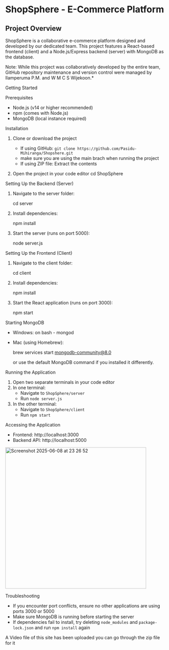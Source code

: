 # ShopSphere - E-Commerce Platform

## Project Overview
ShopSphere is a collaborative e-commerce platform designed and developed by our dedicated team. This project features a React-based frontend (client) and a Node.js/Express backend (server) with MongoDB as the database.

Note: While this project was collaboratively developed by the entire team, GitHub repository maintenance and version control were managed by Ilamperuma P.M. and W M C S Wijekoon.*

Getting Started

 Prerequisites
- Node.js (v14 or higher recommended)
- npm (comes with Node.js)
- MongoDB (local instance required)

 Installation
1. Clone or download the project
   - If using GitHub: `git clone https://github.com/Pasidu-Mihiranga/Shopshere.git`
   - make sure you are using the main brach when running the project
   - If using ZIP file: Extract the contents

2. Open the project in your code editor
   cd ShopSphere
   

 Setting Up the Backend (Server)
1. Navigate to the server folder:
  
   cd server
   
2. Install dependencies:
  
   npm install
  
3. Start the server (runs on port 5000):
  
   node server.js
 

Setting Up the Frontend (Client)
1. Navigate to the client folder:
   
   cd client
  
2. Install dependencies:
   
   npm install
  
3. Start the React application (runs on port 3000):
  
   npm start
   

 Starting MongoDB
- Windows:
  on bash - 
  mongod

  
- Mac (using Homebrew):
  
  brew services start mongodb-community@8.0
 
  or use the default MongoDB command if you installed it differently.

 Running the Application
1. Open two separate terminals in your code editor
2. In one terminal:
   - Navigate to `ShopSphere/server`
   - Run `node server.js`
3. In the other terminal:
   - Navigate to `ShopSphere/client`
   - Run `npm start`

 Accessing the Application
- Frontend: http://localhost:3000
- Backend API: http://localhost:5000
<img width="441" alt="Screenshot 2025-06-08 at 23 26 52" src="https://github.com/user-attachments/assets/5fbe7a25-74fe-491b-85f5-df4baec7b23b" />


Troubleshooting
- If you encounter port conflicts, ensure no other applications are using ports 3000 or 5000
- Make sure MongoDB is running before starting the server
- If dependencies fail to install, try deleting `node_modules` and `package-lock.json` and run `npm install` again

A Video file of this site has been uploaded you can go through the zip file for it 



